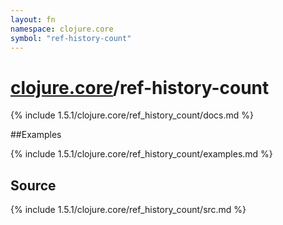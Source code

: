 ```yaml
---
layout: fn
namespace: clojure.core
symbol: "ref-history-count"
---
```


# [clojure.core](../)/ref-history-count

{% include 1.5.1/clojure.core/ref_history_count/docs.md %}

##Examples

{% include 1.5.1/clojure.core/ref_history_count/examples.md %}
## Source
{% include 1.5.1/clojure.core/ref_history_count/src.md %}

